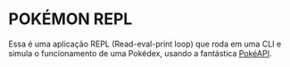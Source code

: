 # POKÉMON REPL

Essa é uma aplicação REPL (Read-eval-print loop) que roda em uma CLI e simula o funcionamento de uma Pokédex, usando a fantástica [PokéAPI](https://pokeapi.co/).